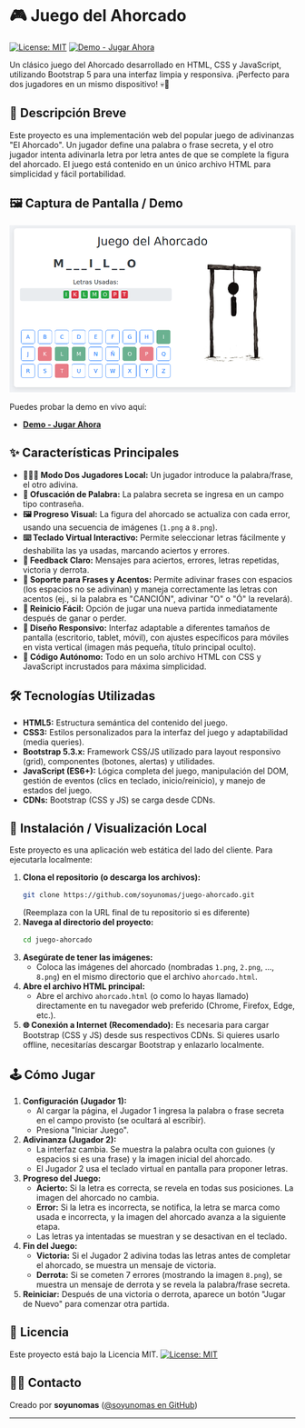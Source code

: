 # 🎮 Juego del Ahorcado
[![License: MIT](https://img.shields.io/badge/License-MIT-yellow.svg)](https://opensource.org/licenses/MIT) [![Demo - Jugar Ahora](https://img.shields.io/badge/Demo-Jugar_Ahora-brightgreen)](https://soyunomas.github.io/juego-ahorcado/ahorcado.html)

Un clásico juego del Ahorcado desarrollado en HTML, CSS y JavaScript, utilizando Bootstrap 5 para una interfaz limpia y responsiva. ¡Perfecto para dos jugadores en un mismo dispositivo! 💀🔡

## 📝 Descripción Breve

Este proyecto es una implementación web del popular juego de adivinanzas "El Ahorcado". Un jugador define una palabra o frase secreta, y el otro jugador intenta adivinarla letra por letra antes de que se complete la figura del ahorcado. El juego está contenido en un único archivo HTML para simplicidad y fácil portabilidad.

## 🖼️ Captura de Pantalla / Demo

![Captura de Pantalla del Juego del Ahorcado](screenshot.png) 

Puedes probar la demo en vivo aquí:

*   **[Demo - Jugar Ahora](https://soyunomas.github.io/juego-ahorcado/ahorcado.html)**

## ✨ Características Principales

*   **🧑‍🤝‍🧑 Modo Dos Jugadores Local:** Un jugador introduce la palabra/frase, el otro adivina.
*   **🔑 Ofuscación de Palabra:** La palabra secreta se ingresa en un campo tipo contraseña.
*   **🖼️ Progreso Visual:** La figura del ahorcado se actualiza con cada error, usando una secuencia de imágenes (`1.png` a `8.png`).
*   **⌨️ Teclado Virtual Interactivo:** Permite seleccionar letras fácilmente y deshabilita las ya usadas, marcando aciertos y errores.
*   **💬 Feedback Claro:** Mensajes para aciertos, errores, letras repetidas, victoria y derrota.
*   **🔡 Soporte para Frases y Acentos:** Permite adivinar frases con espacios (los espacios no se adivinan) y maneja correctamente las letras con acentos (ej., si la palabra es "CANCIÓN", adivinar "O" o "Ó" la revelará).
*   **🔄 Reinicio Fácil:** Opción de jugar una nueva partida inmediatamente después de ganar o perder.
*   **📱 Diseño Responsivo:** Interfaz adaptable a diferentes tamaños de pantalla (escritorio, tablet, móvil), con ajustes específicos para móviles en vista vertical (imagen más pequeña, título principal oculto).
*   **🧩 Código Autónomo:** Todo en un solo archivo HTML con CSS y JavaScript incrustados para máxima simplicidad.

## 🛠️ Tecnologías Utilizadas

*   **HTML5:** Estructura semántica del contenido del juego.
*   **CSS3:** Estilos personalizados para la interfaz del juego y adaptabilidad (media queries).
*   **Bootstrap 5.3.x:** Framework CSS/JS utilizado para layout responsivo (grid), componentes (botones, alertas) y utilidades.
*   **JavaScript (ES6+):** Lógica completa del juego, manipulación del DOM, gestión de eventos (clics en teclado, inicio/reinicio), y manejo de estados del juego.
*   **CDNs:** Bootstrap (CSS y JS) se carga desde CDNs.

## 🚀 Instalación / Visualización Local

Este proyecto es una aplicación web estática del lado del cliente. Para ejecutarla localmente:

1.  **Clona el repositorio (o descarga los archivos):**
    ```bash
    git clone https://github.com/soyunomas/juego-ahorcado.git 
    ```
    (Reemplaza con la URL final de tu repositorio si es diferente)
2.  **Navega al directorio del proyecto:**
    ```bash
    cd juego-ahorcado
    ```
3.  **Asegúrate de tener las imágenes:**
    *   Coloca las imágenes del ahorcado (nombradas `1.png`, `2.png`, ..., `8.png`) en el mismo directorio que el archivo `ahorcado.html`.
4.  **Abre el archivo HTML principal:**
    *   Abre el archivo `ahorcado.html` (o como lo hayas llamado) directamente en tu navegador web preferido (Chrome, Firefox, Edge, etc.).
5.  **🌐 Conexión a Internet (Recomendado):** Es necesaria para cargar Bootstrap (CSS y JS) desde sus respectivos CDNs. Si quieres usarlo offline, necesitarías descargar Bootstrap y enlazarlo localmente.

## 🕹️ Cómo Jugar

1.  **Configuración (Jugador 1):**
    *   Al cargar la página, el Jugador 1 ingresa la palabra o frase secreta en el campo provisto (se ocultará al escribir).
    *   Presiona "Iniciar Juego".
2.  **Adivinanza (Jugador 2):**
    *   La interfaz cambia. Se muestra la palabra oculta con guiones (y espacios si es una frase) y la imagen inicial del ahorcado.
    *   El Jugador 2 usa el teclado virtual en pantalla para proponer letras.
3.  **Progreso del Juego:**
    *   **Acierto:** Si la letra es correcta, se revela en todas sus posiciones. La imagen del ahorcado no cambia.
    *   **Error:** Si la letra es incorrecta, se notifica, la letra se marca como usada e incorrecta, y la imagen del ahorcado avanza a la siguiente etapa.
    *   Las letras ya intentadas se muestran y se desactivan en el teclado.
4.  **Fin del Juego:**
    *   **Victoria:** Si el Jugador 2 adivina todas las letras antes de completar el ahorcado, se muestra un mensaje de victoria.
    *   **Derrota:** Si se cometen 7 errores (mostrando la imagen `8.png`), se muestra un mensaje de derrota y se revela la palabra/frase secreta.
5.  **Reiniciar:** Después de una victoria o derrota, aparece un botón "Jugar de Nuevo" para comenzar otra partida.

## 📄 Licencia

Este proyecto está bajo la Licencia MIT.
[![License: MIT](https://img.shields.io/badge/License-MIT-yellow.svg)](https://opensource.org/licenses/MIT)

## 🧑‍💻 Contacto

Creado por **soyunomas** ([@soyunomas en GitHub](https://github.com/soyunomas))

---
